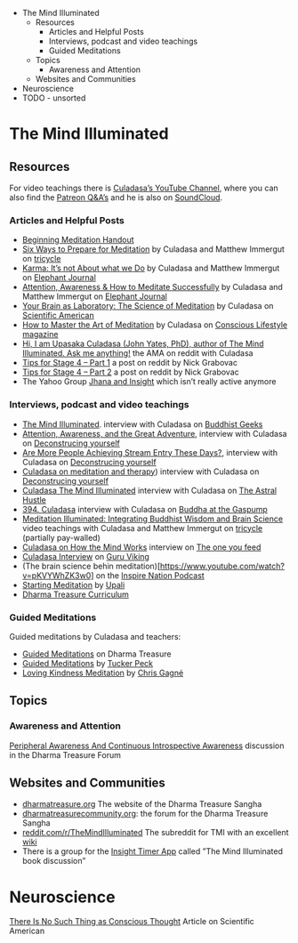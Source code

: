 <!-- MarkdownTOC -->

- The Mind Illuminated
	- Resources
		- Articles and Helpful Posts
		- Interviews, podcast and video teachings
		- Guided Meditations
	- Topics
		- Awareness and Attention
	- Websites and Communities
- Neuroscience
- TODO - unsorted

<!-- /MarkdownTOC -->

# The Mind Illuminated

## Resources

For video teachings there is [Culadasa’s YouTube Channel](https://www.youtube.com/user/Culadasa), where you can also find
the [Patreon Q&A’s](https://www.youtube.com/watch?v=9GCa0epZVs8&list=PL5vT0La_cRtIN4640VK9tO6pmgRy4cahy) and he is also
on [SoundCloud](https://soundcloud.com/culadasa).

### Articles and Helpful Posts

* [Beginning Meditation Handout](https://dharmatreasure.org/wp-content/uploads/beginning-meditation-handout.pdf)
* [Six Ways to Prepare for Meditation](https://tricycle.org/trikedaily/six-ways-to-prepare-for-meditation/) by Culadasa and Matthew Immergut on [tricycle](https://tricycle.org)
* [Karma: It’s not About what we Do](http://www.elephantjournal.com/2015/02/karma-its-not-about-what-we-do/) by Culadasa and Matthew Immergut on [Elephant Journal](https://www.elephantjournal.com)
* [Attention, Awareness & How to Meditate Successfully](https://www.elephantjournal.com/2015/08/attention-awareness-how-to-meditate-successfully/) by Culadasa and Matthew Immergut on [Elephant Journal](https://www.elephantjournal.com)
* [Your Brain as Laboratory: The Science of Meditation](https://blogs.scientificamerican.com/guest-blog/your-brain-as-laboratory-the-science-of-meditation/) by Culadasa on [Scientific American](blogs.scientificamerican.com)
* [How to Master the Art of Meditation](https://www.consciouslifestylemag.com/ten-stages-of-meditation-complete-guide/) by Culadasa on [Conscious Lifestyle magazine](consciouslifestylemag)
* [Hi, I am Upasaka Culadasa (John Yates, PhD), author of The Mind Illuminated. Ask me anything!](https://www.reddit.com/r/TheMindIlluminated/comments/558se5/hi_i_am_upasaka_culadasa_john_yates_phd_author_of/d8a6i1m/)
the AMA on reddit with Culadasa
* [Tips for Stage 4 – Part 1](https://www.reddit.com/r/TheMindIlluminated/comments/77j5tr/tips_for_stage_4/) a post on reddit by Nick Grabovac
* [Tips for Stage 4 – Part 2](https://www.reddit.com/r/TheMindIlluminated/comments/7dr2kj/tips_for_stage_4_part_2/) a post on reddit by Nick Grabovac
* The Yahoo Group [Jhana and Insight](https://groups.yahoo.com/neo/groups/jhana_insight/info) which isn’t really active anymore


### Interviews, podcast and video teachings

* [The Mind Illuminated]((http://podbay.fm/show/211752923/e/1443225600)). interview with Culadasa on [Buddhist Geeks](https://www.buddhistgeeks.org/)
* [Attention, Awareness, and the Great Adventure](http://deconstructingyourself.com/podcast/dy-010-attention-awareness-and-the-great-adventure-with-guest-culadasa), interview with Culadasa on [Deconstrucing yourself](http://deconstructingyourself.com)
* [Are More People Achieving Stream Entry These Days?](http://deconstructingyourself.com/podcast/dy-022-stream-entry-with-guest-culadasa), interview with Culadasa on [Deconstrucing yourself](http://deconstructingyourself.com)
* [Culadasa on meditation and therapy](https://deconstructingyourself.com/podcast/culadasa-on-meditation-and-therapy)) interview with Culadasa on [Deconstrucing yourself](http://deconstructingyourself.com)
* [Culadasa The Mind Illuminated](https://coryallen.libsyn.com/122-culadasa) interview with Culadasa on [The Astral Hustle](http://www.cory-allen.com/theastralhustle/)
* [394. Culadasa](https://batgap.com/culadasa-john-yates/) interview with Culadasa on [Buddha at the Gaspump](https://batgap.com/)
* [Meditation Illuminated: Integrating Buddhist Wisdom and Brain Science](https://tricycle.org/dharmatalks/meditation-illuminated-integrating-buddhist-wisdom-and-brain-science/) video teachings with Culadasa and Matthew Immergut on [tricycle](https://tricycle.org) (partially pay-walled)
* [Culadasa on How the Mind Works](https://www.oneyoufeed.net/culadasa/) interview on [The one you feed](https://www.oneyoufeed.net)
* [Culadasa Interview](https://youtu.be/roTWZ9GcBMY) on [Guru Viking](https://www.guruviking.com/)
* (The brain science behin meditation)[https://www.youtube.com/watch?v=pKVYWhZK3w0] on the [Inspire Nation Podcast](https://inspirenationshow.com/)
* [Starting Meditation](https://www.youtube.com/watch?v=LlrC9xh6OzQ) by [Upali](https://upalimeditation.com/)
* [Dharma Treasure Curriculum](https://dharmatreasure.org/section/dharma-talks/curriculum/)

### Guided Meditations

Guided meditations by Culadasa and teachers:

* [Guided Meditations](https://dharmatreasure.org/section/guided-meditation/) on Dharma Treasure
* [Guided Meditations](https://meditatewithtucker.com/guided-meditations/) by [Tucker Peck](https://meditatewithtucker.com/)
* [Loving Kindness Meditation](https://chrisgagne.com/2284/free-30-minute-guided-metta-loving-kindness-meditation/) by [Chris Gagné](https://chrisgagne.com)


## Topics

### Awareness and Attention

[Peripheral Awareness And Continuous Introspective Awareness](https://dharmatreasurecommunity.org/forums/topic/questions-about-peripheral-awareness-and-continuous-introspective-awareness#post-1234) discussion in the Dharma Treasure Forum

## Websites and Communities

* [dharmatreasure.org](https://dharmatreasure.org) The website of the Dharma Treasure Sangha
* [dharmatreasurecommunity.org](https://dharmatreasurecommunity.org/): the forum for the Dharma Treasure Sangha
* [reddit.com/r/TheMindIlluminated](https://www.reddit.com/r/TheMindIlluminated) The subreddit for TMI with an excellent [wiki](https://www.reddit.com/r/TheMindIlluminated/wiki)
* There is a group for the [Insight Timer App](https://insighttimer.com/) called ”The Mind Illuminated book discussion”

# Neuroscience

[There Is No Such Thing as Conscious Thought](https://www.scientificamerican.com/article/there-is-no-such-thing-as-conscious-thought/) Article on Scientific American

<!---
# TODO - unsorted

http://www.freemeditationinfo.com/meditation-instructions/vipassana-meditation-techniques.html
http://dharmatreasure.org/wp-content/uploads/jhanas-and-mindfulness-handout.pdf
http://insightmeditationcenter.org/articles/FiveHindrances.pdf
http://www.lionsroar.com/entering-the-jhanas/
http://www.vipassanaforum.net/forum/index.php?topic=2559.0
http://www.dhammaloka.org.au/articles/item/576-the-basic-method-of-meditation.html
http://www.audiodharma.org/talks/audio_player/1828.html
http://www.opendharma.org/static.php?left=blue&content=teachings/instructions/bryaninstructions&title=vipassana%20instructions#eatingmeditation
https://www.lotos-vihara.de/150/product/vipassana-stueck-fuer-stueck.html
http://buddhismnow.com/2010/05/28/walking-meditation/
http://www.tarabrach.com/audioarchives-guided-meditations.html
http://www.accesstoinsight.org/lib/authors/thanissaro/onetool.html
http://www.dharmaoverground.org/web/guest/discussion/-/message_boards/message/1286373
http://www.dharmaoverground.org/web/guest/discussion/-/message_boards/message/5740784
https://www.reddit.com/r/Meditation/comments/2uxxhf/advice_for_concentrationjhana_practice/
http://dharmatreasure.org/tag/jhanas/
http://dharmatreasure.org/wp-content/uploads/jhanas-and-mindfulness-handout.pdf

stages

https://friederishi.files.wordpress.com/2013/09/9-stages-samatha-meditation.jpg?w\u003d600\u0026h\u003d785
https://36.media.tumblr.com/tumblr_ludaoameZh1r60ra4o1_500.jpg
http://dharmakirtan.blogspot.de/2014/09/nine-stages-of-meditation.html
http://3.bp.blogspot.com/-MA7ybXcFXo8/VAjOqO6FxyI/AAAAAAAABu4/5erJnfpo2dw/s1600/Nine%2BStages%2BOf%2BShamatha.jpg
http://3.bp.blogspot.com/-MA7ybXcFXo8/VAjOqO6FxyI/AAAAAAAABu4/5erJnfpo2dw/s1600/Nine%2BStages%2BOf%2BShamatha.jpg
http://www.dharmafellowship.org/library/essays/nine-stages-of-abiding.htm
http://gnosticteachings.org/faqs/meditation/575-stages-of-meditative-concentration.html
https://www.youtube.com/watch?v=_90NqOR0tAg
http://www.peacefulgarden.ca/Teachings/Meditation/00-Meditation-TableOfContents.html
https://www.youtube.com/watch?v=GVoIxju59lc&feature=youtu.be


http://rc.leighb.com/more/A_Partial_List_of_Insight_Practices.htm

http://www.christophertitmuss.net/#!guided-meditations/c9ch

http://ayyakhematalks.org/Topics.html
http://www.buddha-haus-shop.de/info/Audiovortraege-Deutsch.html
http://dharmaseed.org/teacher/96/talk/1454/
http://www.audiodharma.org/
http://dharmaseed.org/
http://dharmatreasure.org/section/dharma-talks/curriculum/
http://tricycle.org/dharmatalks/meditation-illuminated-integrating-buddhist-wisdom-and-brain-science/
https://www.youtube.com/watch?v=RCLT64SLYZk&list=PL9OXf2RTTYFU9Jp4mDFe-uM1d9yPMfu7W
https://www.ted.com/talks/jill_bolte_taylor_s_powerful_stroke_of_insight
https://www.ted.com/talks/isaac_lidsky_what_reality_are_you_creating_for_yourself#t-92185

http://kennethfolkdharma.com/
http://zendo-muenchen-haidhausen.de/eva-sperner.html
http://forestsanghapublications.org/viewBookCollection.php
http://www.buddhismus-muenchen.de/home/programm/index_programm.html
http://www.buddhismus-muenchen.de/home/default.html
http://www.dharmaoverground.org/
http://www.bodhi-vihara.org/kloster/uposatha-sila-und-andachtstag
http://www.bodhi-vihara.org/events
http://www.buddhismus-muenchen.de/home/programm/index_programm.html
http://www.wildmind.org/
http://www.saddhamma.org/html/resources-overview.shtml#sati
http://www.buddhanet.net/
http://www.basicmindfulness.org/
http://justalittledust.com/blog/?page_id=151
https://www.dharmaocean.org/events/
http://nebula.wsimg.com/c4375ca0bc484d7a19c602d97b0516ee?AccessKeyId=EE605ED40426C654A8C4&disposition=0&alloworigin=1
http://en.dhammadana.org/dhamma/practice/8_precepts.htm
https://dharmatreasure.org/practice-in-ones-daily-life/

http://www.christophertitmuss.net/#!guided-meditations/c9ch
https://chrisgagne.com/2284/free-30-minute-guided-metta-loving-kindness-meditation/
http://www.lionsroar.com/studying-buddhism-online-where-to-go/
https://vividness.live/2015/09/23/buddhist-ethics-is-a-fraud/#summary
http://rc.leighb.com/more/The_Gradual_Training.htm

https://www.youtube.com/watch?v=S7emPAZByLk&t=1236s
http://essentialsomatics.com/hanna-somatics-articles-case-studies/pandiculation-safe-alternative-stretching
-->